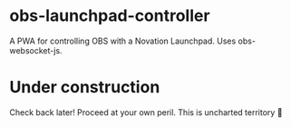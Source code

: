 # obs-launchpad-controller
A PWA for controlling OBS with a Novation Launchpad. Uses obs-websocket-js.

# Under construction
Check back later! Proceed at your own peril. This is uncharted territory 🦈
